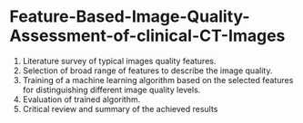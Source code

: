 # Feature-Based-Image-Quality-Assessment-of-clinical-CT-Images

1. Literature survey of typical images quality features.
2. Selection of broad range of features to describe the image quality.
3. Training of a machine learning algorithm based on the selected features for distinguishing different image quality levels.
4. Evaluation of trained algorithm.
5. Critical review and summary of the achieved results
